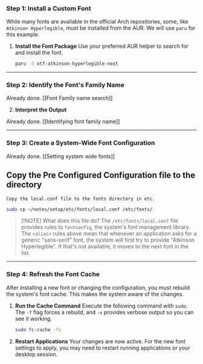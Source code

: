 
### **Step 1: Install a Custom Font**

While many fonts are available in the official Arch repositories, some, like `Atkinson Hyperlegible`, must be installed from the AUR. We will use `paru` for this example.

1.  **Install the Font Package**
    Use your preferred AUR helper to search for and install the font.

    ```bash
    paru -S otf-atkinson-hyperlegible-next
    ```

---

### **Step 2: Identify the Font's Family Name**

Already done.
[[Font Family name search]]

2.  **Interpret the Output**

Already done. 
[[Identifying font family name]]

---

### **Step 3: Create a System-Wide Font Configuration**

Already done. 
[[Setting system wide fonts]]


 ## **Copy the Pre Configured Configuration file to the directory**
    Copy the local.conf file to the fonts directory in etc. 

```bash
sudo cp ~/notes/setup/etc/fonts/local.conf /etc/fonts/
```



> [!NOTE] What does this file do?
> The `/etc/fonts/local.conf` file provides rules to `fontconfig`, the system's font management library. The `<alias>` rules above mean that whenever an application asks for a generic "sans-serif" font, the system will first try to provide "Atkinson Hyperlegible". If that's not available, it moves to the next font in the list.

---

### **Step 4: Refresh the Font Cache**

After installing a new font or changing the configuration, you must rebuild the system's font cache. This makes the system aware of the changes.

1.  **Run the Cache Command**
    Execute the following command with `sudo`. The `-f` flag forces a rebuild, and `-v` provides verbose output so you can see it working.

    ```bash
    sudo fc-cache -fv
    ```

2.  **Restart Applications**
    Your changes are now active. For the new font settings to apply, you may need to restart running applications or your desktop session.

